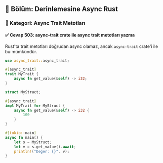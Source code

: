 ## 📘 Bölüm: Derinlemesine Async Rust  
### 🔹 Kategori: Async Trait Metotları  
#### ✅ Cevap 503: async-trait crate ile async trait metotları yazma

Rust'ta trait metotları doğrudan async olamaz, ancak `async-trait` crate'i ile bu mümkündür.

```rust
use async_trait::async_trait;

#[async_trait]
trait MyTrait {
    async fn get_value(&self) -> i32;
}

struct MyStruct;

#[async_trait]
impl MyTrait for MyStruct {
    async fn get_value(&self) -> i32 {
        100
    }
}

#[tokio::main]
async fn main() {
    let s = MyStruct;
    let v = s.get_value().await;
    println!("Değer: {}", v);
}
```
